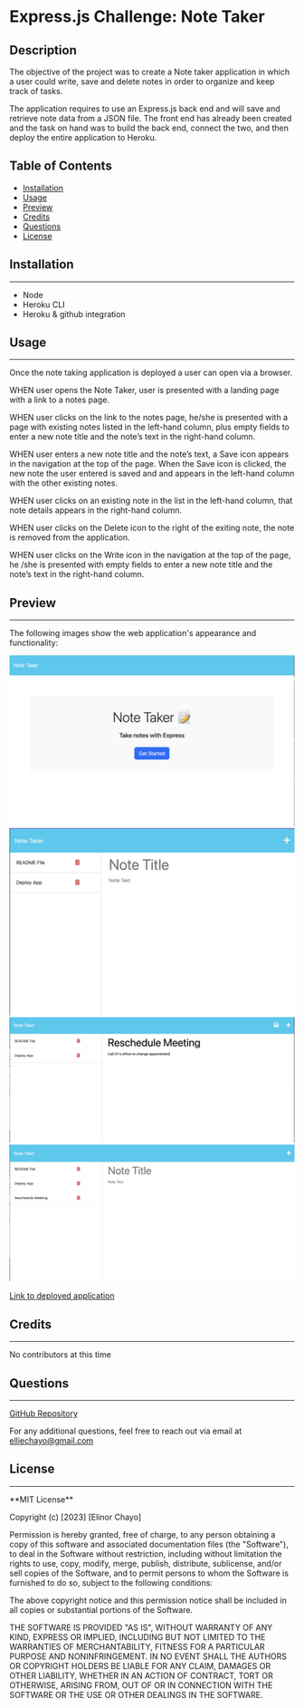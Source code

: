 # Express.js Challenge: Note Taker


## Description

The objective of the project was to create a Note taker application in which a user could write, save and delete notes in order to organize and keep track of tasks.

The application requires to use an Express.js back end and will save and retrieve note data from a JSON file. The front end has already been created and the task on hand was to build the back end, connect the two, and then deploy the entire application to Heroku.



## Table of Contents

* [Installation](#installation)
* [Usage](#usage)
* [Preview](#preview)
* [Credits](#credits)
* [Questions](#links)
* [License](#license)


## Installation 
<hr>

- Node 
- Heroku CLI
- Heroku & github integration 


## Usage
<hr>

Once the note taking application is deployed a user can open via a browser.

WHEN user opens the Note Taker, user is presented with a landing page with a link to a notes page.

WHEN user clicks on the link to the notes page, he/she is presented with a page with existing notes listed in the left-hand column, plus empty fields to enter a new note title and the note’s text in the right-hand column.

WHEN user enters a new note title and the note’s text, a Save icon appears in the navigation at the top of the page. When the Save icon is clicked, the new note the user entered is saved and 
and appears in the left-hand column with the other existing notes.

WHEN user clicks on an existing note in the list in the left-hand column, that note details appears in the right-hand column.

WHEN user clicks on the Delete icon to the right of the exiting note, the note is removed from the application.

WHEN user clicks on the Write icon in the navigation at the top of the page, he /she is presented with empty fields to enter a new note title and the note’s text in the right-hand column.



## Preview
<hr>

The following images show the web application's appearance and functionality:
 
![Deployed app image](/images/image-1.png)
![Prompting to enter a new note image](/images/image-2.png)
![The Save icon shows up as the note details were entered Image](/images/image-3.png)
![Displaying the saved notes on the left columb and the option to delete icons image](/images/image-4.png)


[Link to deployed application](https://note-taker-ec.herokuapp.com/)

## Credits
<hr>
 No contributors at this time

## Questions
<hr>

[GitHub Repository](https://github.com/elliechayo/note-taker-ec)

For any additional questions, feel free to reach out via email at [elliechayo@gmail.com](mailto:elliechayo@gmail.com)

## License
<hr>
**MIT License**

Copyright (c) [2023] [Elinor Chayo]

Permission is hereby granted, free of charge, to any person obtaining a copy of this software and associated documentation files (the "Software"), to deal in the Software without restriction, including without limitation the rights to use, copy, modify, merge, publish, distribute, sublicense, and/or sell copies of the Software, and to permit persons to whom the Software is furnished to do so, subject to the following conditions:

The above copyright notice and this permission notice shall be included in all copies or substantial portions of the Software.

THE SOFTWARE IS PROVIDED "AS IS", WITHOUT WARRANTY OF ANY KIND, EXPRESS OR IMPLIED, INCLUDING BUT NOT LIMITED TO THE WARRANTIES OF MERCHANTABILITY, FITNESS FOR A PARTICULAR PURPOSE AND NONINFRINGEMENT. IN NO EVENT SHALL THE AUTHORS OR COPYRIGHT HOLDERS BE LIABLE FOR ANY CLAIM, DAMAGES OR OTHER LIABILITY, WHETHER IN AN ACTION OF CONTRACT, TORT OR OTHERWISE, ARISING FROM, OUT OF OR IN CONNECTION WITH THE SOFTWARE OR THE USE OR OTHER DEALINGS IN THE SOFTWARE.



